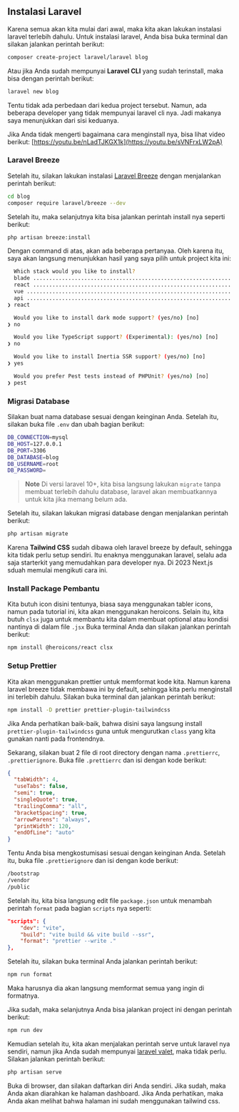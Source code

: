 ## Instalasi Laravel
Karena semua akan kita mulai dari awal, maka kita akan lakukan instalasi laravel terlebih dahulu. Untuk instalasi laravel, Anda bisa buka terminal dan silakan jalankan perintah berikut:
```bash
composer create-project laravel/laravel blog
```
Atau jika Anda sudah mempunyai **Laravel CLI** yang sudah terinstall, maka bisa dengan perintah berikut:
```bash
laravel new blog
```
Tentu tidak ada perbedaan dari kedua project tersebut. Namun, ada beberapa developer yang tidak mempunyai laravel cli nya. Jadi makanya saya menunjukkan dari sisi keduanya.

Jika Anda tidak mengerti bagaimana cara menginstall nya, bisa lihat video berikut:
[https://youtu.be/nLadTJKGX1k](https://youtu.be/sVNFrxLW2pA)

### Laravel Breeze
Setelah itu, silakan lakukan instalasi [Laravel Breeze](https://laravel.com/docs/10.x/starter-kits) dengan menjalankan perintah berikut:
```bash
cd blog
composer require laravel/breeze --dev
```
Setelah itu, maka selanjutnya kita bisa jalankan perintah install nya seperti berikut:
```bash
php artisan breeze:install
```
Dengan command di atas, akan ada beberapa pertanyaa. Oleh karena itu, saya akan langsung menunjukkan hasil yang saya pilih untuk project kita ini:
```bash
  Which stack would you like to install?
  blade ....................................................................................................... 0
  react ....................................................................................................... 1
  vue ......................................................................................................... 2
  api ......................................................................................................... 3
❯ react

  Would you like to install dark mode support? (yes/no) [no]
❯ no

  Would you like TypeScript support? (Experimental): (yes/no) [no]
❯ no

  Would you like to install Inertia SSR support? (yes/no) [no]
❯ yes

  Would you prefer Pest tests instead of PHPUnit? (yes/no) [no]
❯ pest
```

### Migrasi Database
Silakan buat nama database sesuai dengan keinginan Anda. Setelah itu, silakan buka file `.env` dan ubah bagian berikut:
```bash
DB_CONNECTION=mysql
DB_HOST=127.0.0.1
DB_PORT=3306
DB_DATABASE=blog
DB_USERNAME=root
DB_PASSWORD=
````
> **Note**
> Di versi laravel 10+, kita bisa langsung lakukan `migrate` tanpa membuat terlebih dahulu database, laravel akan membuatkannya untuk kita jika memang belum ada.

Setelah itu, silakan lakukan migrasi database dengan menjalankan perintah berikut:
```bash
php artisan migrate
```

Karena **Tailwind CSS** sudah dibawa oleh laravel breeze by default, sehingga kita tidak perlu setup sendiri. Itu enaknya menggunakan laravel, selalu ada saja starterkit yang memudahkan para developer nya. Di 2023 Next.js sduah memulai
mengikuti cara ini.

### Install Package Pembantu
Kita butuh icon disini tentunya, biasa saya menggunakan tabler icons, namun pada tutorial ini, kita akan menggunakan heroicons. Selain itu, kita butuh `clsx` juga untuk membantu kita dalam membuat optional atau kondisi nantinya di dalam file `.jsx`  Buka terminal Anda dan silakan jalankan perintah berikut:
```bash
npm install @heroicons/react clsx
```

### Setup Prettier
Kita akan menggunakan prettier untuk memformat kode kita. Namun karena laravel breeze tidak membawa ini by default, sehingga kita perlu menginstall ini terlebih dahulu. Silakan buka terminal dan jalankan perintah berikut:
```bash
npm install -D prettier prettier-plugin-tailwindcss
```
Jika Anda perhatikan baik-baik, bahwa disini saya langsung install `prettier-plugin-tailwindcss` guna untuk mengurutkan `class` yang kita gunakan nanti pada frontendnya.

Sekarang, silakan buat 2 file di root directory dengan nama `.prettierrc`, `.prettierignore`. Buka file `.prettierrc` dan isi dengan kode berikut:
```json
{
  "tabWidth": 4,
  "useTabs": false,
  "semi": true,
  "singleQuote": true,
  "trailingComma": "all",
  "bracketSpacing": true,
  "arrowParens": "always",
  "printWidth": 120,
  "endOfLine": "auto"
}
```
Tentu Anda bisa mengkostumisasi sesuai dengan keinginan Anda. Setelah itu, buka file `.prettierignore` dan isi dengan kode berikut:
```bash
/bootstrap
/vendor
/public
```

Setelah itu, kita bisa langsung edit file `package.json` untuk menambah perintah `format` pada bagian `scripts` nya seperti:
```json
"scripts": {
    "dev": "vite",
    "build": "vite build && vite build --ssr",
    "format": "prettier --write ."
},
```
Setelah itu, silakan buka terminal Anda jalankan perintah berikut:
```bash
npm run format
```

Maka harusnya dia akan langsung memformat semua yang ingin di formatnya.

Jika sudah, maka selanjutnya Anda bisa jalankan project ini dengan perintah berikut:
```bash
npm run dev
```
Kemudian setelah itu, kita akan menjalakan perintah serve untuk laravel nya sendiri, namun jika Anda sudah mempunyai [laravel valet](https://laravel.com/docs/10.x/valet), maka tidak perlu. Silakan jalankan perintah berikut:
```bash
php artisan serve
```
Buka di browser, dan silakan daftarkan diri Anda sendiri. Jika sudah, maka Anda akan diarahkan ke halaman dashboard. Jika Anda perhatikan, maka Anda akan melihat bahwa halaman ini sudah menggunakan tailwind css.
